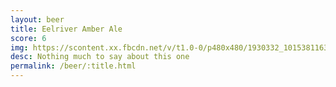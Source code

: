 ```yaml
---
layout: beer
title: Eelriver Amber Ale
score: 6
img: https://scontent.xx.fbcdn.net/v/t1.0-0/p480x480/1930332_10153811639763745_6829727140926050001_n.jpg?oh=97ebe9a2b57b22317998c76e8026d3de&oe=59194272
desc: Nothing much to say about this one
permalink: /beer/:title.html
---
```

